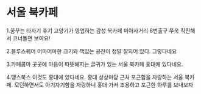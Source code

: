 # 서울 북카페 
1.꿈꾸는 타자기 후기
 고양기가 영업하는 감성 북카페 
 미아사거리 6번출구 쭈욱 직진해서 코너돌면 보여요!

2.블루스퀘어
 어마어마한 크기와 책있는 공잔이 정말 잘되어 있다. 그렇다네요

3.카페콤마
 곳곳에 마음이 따뜻해지는 글귀가 있는 서울 북카페 홍대에 있다네요.

4.땡스북스
 이것도 홍대에 있다네요.
 홍대 상상마당 근처 포근함을 자랑하는 서울 북카페. 모던하면서도 아기자기함을 자랑하니 홍대 가서 조용하고 포근한 하루를 보내보자


